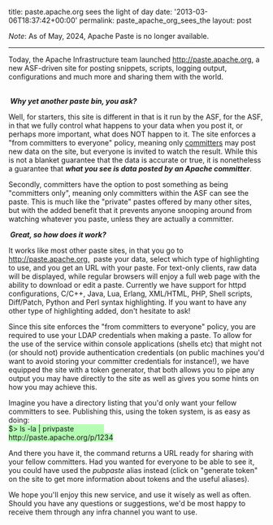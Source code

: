 title: paste.apache.org sees the light of day
date: '2013-03-06T18:37:42+00:00'
permalink: paste_apache_org_sees_the
layout: post

<em>Note</em>: As of May, 2024, Apache Paste is no longer available.

<hr/>
<p>Today, the Apache Infrastructure team launched <a href="http://paste.apache.org">http://paste.apache.org</a>, a new ASF-driven site for posting snippets, scripts, logging output, configurations and much more and sharing them with the world.
</p> 
  <p><br /><b><i>&nbsp;Why yet another paste bin, you ask?</i></b></p> 
  <p>Well, for starters, this site is different in that is it run by the ASF, for the ASF, in that we fully control what happens to your data when you post it, or perhaps more important, what does NOT happen to it. The site enforces a &quot;from committers to everyone&quot; policy, meaning only <u>committers</u> may post new data on the site, but everyone is invited to watch the result. While this is not a blanket guarantee that the data is accurate or true, it is nonetheless a guarantee that <i><b>what you see is data posted by an Apache committer</b></i>.</p> 
  <p>Secondly, committers have the option to post something as being &quot;committers only&quot;, meaning only committers within the ASF can see the paste. This is much like the &quot;private&quot; pastes offered by many other sites, but with the added benefit that it prevents anyone snooping around from watching whatever you paste, unless they are actually a committer.</p> 
  <p> </p> 
  <p><b><i>&nbsp;Great, so how does it work?</i></b></p> 
  <p> It works like most other paste sites, in that you go to <a href="http://paste.apache.org">http://paste.apache.org,</a>&nbsp; paste your data, select which type of highlighting to use, and you get an URL with your paste. For text-only clients, raw data will be displayed, while regular browsers will enjoy a full web page with the ability to download or edit a paste. Currently we have support for httpd configurations, C/C++, Java, Lua, Erlang, XML/HTML, PHP, Shell scripts, Diff/Patch, Python and Perl syntax highlighting. If you want to have any other type of highlighting added, don't hesitate to ask!<br /></p> 
  <p>Since this site enforces the &quot;from committers to everyone&quot; policy, you are required to use your LDAP credentials when making a paste. To allow for the use of the service within console applications (shells etc) that might not (or should not) provide authentication credentials (on public machines you'd want to avoid storing your committer credentials for instance!), we have equipped the site with a token generator, that both allows you to pipe any output you may have directly to the site as well as gives you some hints on how you may achieve this.</p> 
  <p>Imagine you have a directory listing that you'd only want your fellow committers to see. Publishing this, using the token system, is as easy as doing:<br /><span style="background-color: #b5ffb4;">$&gt; ls -la | privpaste&nbsp;&nbsp;&nbsp;&nbsp;&nbsp;&nbsp;&nbsp;&nbsp;&nbsp;&nbsp;&nbsp;&nbsp;&nbsp;&nbsp;&nbsp; <br />http://paste.apache.org/p/1234</span><br /></p> 
  <p>And there you have it, the command returns a URL ready for sharing with your fellow committers. Had you wanted for everyone to be able to see it, you could have used the <i>pubpaste</i> alias instead (click on &quot;generate token&quot; on the site to get more information about tokens and the useful aliases).</p> 
  <p> </p> 
  <p> We hope you'll enjoy this new service, and use it wisely as well as often. Should you have any questions or suggestions, we'd be most happy to receive them through any infra channel you want to use. <br /></p> 
  <p><br /></p> 
  <p> <br /></p>
